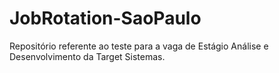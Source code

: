 # JobRotation-SaoPaulo
Repositório referente ao teste para a vaga de Estágio Análise e Desenvolvimento da Target Sistemas.
